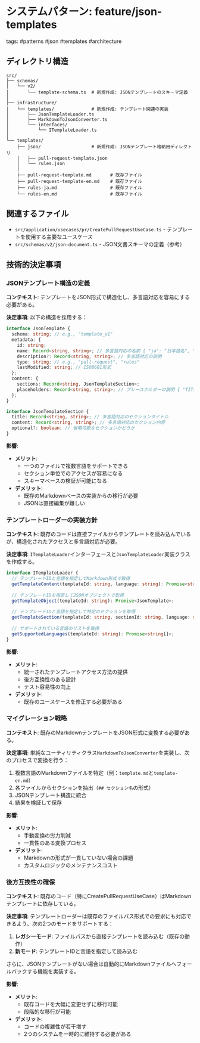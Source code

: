 # システムパターン: feature/json-templates

tags: #patterns #json #templates #architecture

## ディレクトリ構造

```
src/
├── schemas/
│   └── v2/
│       └── template-schema.ts  # 新規作成: JSONテンプレートのスキーマ定義
│
├── infrastructure/
│   └── templates/              # 新規作成: テンプレート関連の実装
│       ├── JsonTemplateLoader.ts
│       ├── MarkdownToJsonConverter.ts
│       └── interfaces/
│           └── ITemplateLoader.ts
│
└── templates/
    ├── json/                   # 新規作成: JSONテンプレート格納用ディレクトリ
    │   ├── pull-request-template.json
    │   └── rules.json
    │
    ├── pull-request-template.md       # 既存ファイル
    ├── pull-request-template-en.md    # 既存ファイル
    ├── rules-ja.md                    # 既存ファイル
    └── rules-en.md                    # 既存ファイル
```

## 関連するファイル

* `src/application/usecases/pr/CreatePullRequestUseCase.ts` - テンプレートを使用する主要なユースケース
* `src/schemas/v2/json-document.ts` - JSON文書スキーマの定義（参考）

## 技術的決定事項

### JSONテンプレート構造の定義

**コンテキスト**: 
テンプレートをJSON形式で構造化し、多言語対応を容易にする必要がある。

**決定事項**: 
以下の構造を採用する：

```typescript
interface JsonTemplate {
  schema: string; // e.g., "template_v1"
  metadata: {
    id: string;
    name: Record<string, string>; // 多言語対応の名前 { "ja": "日本語名", "en": "English Name" }
    description?: Record<string, string>; // 多言語対応の説明
    type: string; // e.g., "pull-request", "rules"
    lastModified: string; // ISO8601形式
  };
  content: {
    sections: Record<string, JsonTemplateSection>;
    placeholders: Record<string, string>; // プレースホルダーの説明 { "TITLE": "PRのタイトル" }
  };
}

interface JsonTemplateSection {
  title: Record<string, string>; // 多言語対応のセクションタイトル
  content: Record<string, string>; // 多言語対応のセクション内容
  optional?: boolean; // 省略可能なセクションかどうか
}
```

**影響**:
* **メリット**: 
  * 一つのファイルで複数言語をサポートできる
  * セクション単位でのアクセスが容易になる
  * スキーマベースの検証が可能になる
* **デメリット**: 
  * 既存のMarkdownベースの実装からの移行が必要
  * JSONは直接編集が難しい

### テンプレートローダーの実装方針

**コンテキスト**: 
既存のコードは直接ファイルからテンプレートを読み込んでいるが、構造化されたアクセスと多言語対応が必要。

**決定事項**: 
`ITemplateLoader`インターフェースと`JsonTemplateLoader`実装クラスを作成する。

```typescript
interface ITemplateLoader {
  // テンプレートIDと言語を指定してMarkdown形式で取得
  getTemplateContent(templateId: string, language: string): Promise<string>;
  
  // テンプレートIDを指定してJSONオブジェクトで取得
  getTemplateObject(templateId: string): Promise<JsonTemplate>;
  
  // テンプレートIDと言語を指定して特定のセクションを取得
  getTemplateSection(templateId: string, sectionId: string, language: string): Promise<string>;
  
  // サポートされている言語のリストを取得
  getSupportedLanguages(templateId: string): Promise<string[]>;
}
```

**影響**:
* **メリット**: 
  * 統一されたテンプレートアクセス方法の提供
  * 後方互換性のある設計
  * テスト容易性の向上
* **デメリット**: 
  * 既存のユースケースを修正する必要がある

### マイグレーション戦略

**コンテキスト**: 
既存のMarkdownテンプレートをJSON形式に変換する必要がある。

**決定事項**: 
単純なユーティリティクラス`MarkdownToJsonConverter`を実装し、次のプロセスで変換を行う：

1. 複数言語のMarkdownファイルを特定（例：`template.md`と`template-en.md`）
2. 各ファイルからセクションを抽出（`## セクション名`の形式）
3. JSONテンプレート構造に統合
4. 結果を検証して保存

**影響**:
* **メリット**: 
  * 手動変換の労力削減
  * 一貫性のある変換プロセス
* **デメリット**: 
  * Markdownの形式が一貫していない場合の課題
  * カスタムロジックのメンテナンスコスト

### 後方互換性の確保

**コンテキスト**: 
既存のコード（特にCreatePullRequestUseCase）はMarkdownテンプレートに依存している。

**決定事項**: 
テンプレートローダーは既存のファイルパス形式での要求にも対応できるよう、次の2つのモードをサポートする：

1. **レガシーモード**: ファイルパスから直接テンプレートを読み込む（既存の動作）
2. **新モード**: テンプレートIDと言語を指定して読み込む

さらに、JSONテンプレートがない場合は自動的にMarkdownファイルへフォールバックする機能を実装する。

**影響**:
* **メリット**: 
  * 既存コードを大幅に変更せずに移行可能
  * 段階的な移行が可能
* **デメリット**: 
  * コードの複雑性が若干増す
  * 2つのシステムを一時的に維持する必要がある
